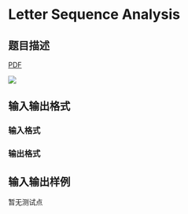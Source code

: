 # Letter Sequence Analysis

## 题目描述

[problemUrl]: https://uva.onlinejudge.org/index.php?option=com_onlinejudge&Itemid=8&category=5&page=show_problem&problem=326

[PDF](https://uva.onlinejudge.org/external/3/p390.pdf)

![](https://cdn.luogu.com.cn/upload/vjudge_pic/UVA390/f4a33426547e911c0bac049d35f613cc58efa62c.png)

## 输入输出格式

### 输入格式

### 输出格式

## 输入输出样例

暂无测试点

